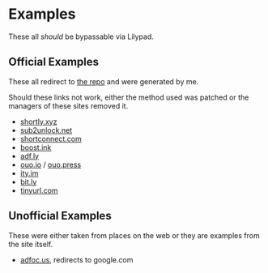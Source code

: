 # Examples
These all *should* be bypassable via Lilypad.

## Official Examples
These all redirect to [the repo](https://github.com/normanlol/lilypad) and were generated by me.

Should these links not work, either the method used was patched or the managers of these sites removed it.

- [shortly.xyz](https://www.shortly.xyz/r/f7a835f70466331aad96aa099fc0667a)
- [sub2unlock.net](https://sub2unlock.net//vx8R0)
- [shortconnect.com](https://shortconnect.com//43419)
- [boost.ink](https://boost.ink/i3gh)
- [adf.ly](http://fumacrom.com/m4Ry)
- [ouo.io](https://ouo.io/s5ofFB) / [ouo.press](http://ouo.press/s5ofFB)
- [ity.im](http://ity.im/O8f2S)
- [bit.ly](https://bit.ly/3gtE5i3)
- [tinyurl.com](https://tinyurl.com/2w64k9kf)

## Unofficial Examples
These were either taken from places on the web or they are examples from the site itself.

- [adfoc.us](http://adfoc.us/x1), redirects to google.com